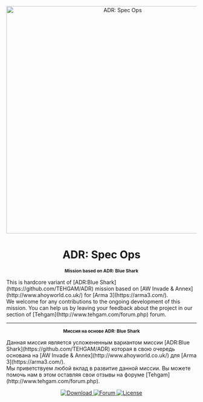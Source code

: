 <p align="center">
  <a href="https://github.com/ToxaBes/ADR-Spec-Ops">
    <img src="https://raw.githubusercontent.com/ToxaBes/ADR-Spec-Ops/master/co30_ADR_Spec_Ops.Altis/media/images/adr_specops_loading.jpg"
         width="600" alt="ADR: Spec Ops" />
  </a>
</p>
<h1 align="center">ADR: Spec Ops</h1>
<p align="center"><sup><strong>Mission based on ADR: Blue Shark</strong></sup></p>
This is hardcore variant of [ADR:Blue Shark](https://github.com/TEHGAM/ADR) mission based on [AW Invade & Annex](http://www.ahoyworld.co.uk/) for [Arma 3](https://arma3.com/).<br/>
We welcome for any contributions to the ongoing development of this mission. You can help us by leaving your feedback about the project in our section of [Tehgam](http://www.tehgam.com/forum.php) forum.<br/>
<hr />
<p align="center"><sup><strong>Миссия на основе ADR: Blue Shark</strong></sup></p>
Данная миссия является усложененным вариантом миссии [ADR:Blue Shark](https://github.com/TEHGAM/ADR) которая в свою очередь основана на [AW Invade & Annex](http://www.ahoyworld.co.uk/) для [Arma 3](https://arma3.com/).<br/>
Мы приветствуем любой вклад в развитие данной миссии. Вы можете помочь нам в этом оставляя свои отзывы на форуме [Tehgam](http://www.tehgam.com/forum.php).<br/>
<p align="center">
  <a href="https://github.com/ToxaBes/ADR-Spec-Ops/raw/master/co30_ADR_Spec_Ops.Altis.pbo">
    <img src="https://img.shields.io/badge/Download-v0.0.1-green.svg?style=flat" alt="Download" />
  </a>
  <a href="http://www.tehgam.com/forum.php">
    <img src="https://img.shields.io/badge/TEHGAM-Forum-blue.svg?style=flat"
         alt="Forum" />
  </a>
  <a href="https://opensource.org/licenses/MIT">
    <img src="http://img.shields.io/badge/License-MIT-red.svg?style=flat"
         alt="License" />
  </a>
</p>
